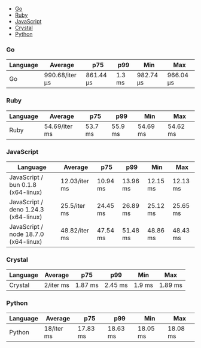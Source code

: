 - [Go](#console-go)
- [Ruby](#console-ruby)
- [JavaScript](#console-javascript)
- [Crystal](#console-crystal)
- [Python](#console-python)

### <a name="console-go">Go</a>

| Language | Average        | p75       | p99    | Min       | Max       |
| -------- | -------------- | --------- | ------ | --------- | --------- |
| Go       | 990.68/iter µs | 861.44 µs | 1.3 ms | 982.74 µs | 966.04 µs |

### <a name="console-ruby">Ruby</a>

| Language | Average       | p75     | p99     | Min      | Max      |
| -------- | ------------- | ------- | ------- | -------- | -------- |
| Ruby     | 54.69/iter ms | 53.7 ms | 55.9 ms | 54.69 ms | 54.62 ms |

### <a name="console-javascript">JavaScript</a>

| Language                             | Average       | p75      | p99      | Min      | Max      |
| ------------------------------------ | ------------- | -------- | -------- | -------- | -------- |
| JavaScript / bun 0.1.8 (x64-linux)   | 12.03/iter ms | 10.94 ms | 13.96 ms | 12.15 ms | 12.13 ms |
| JavaScript / deno 1.24.3 (x64-linux) | 25.5/iter ms  | 24.45 ms | 26.89 ms | 25.12 ms | 25.65 ms |
| JavaScript / node 18.7.0 (x64-linux) | 48.82/iter ms | 47.54 ms | 51.48 ms | 48.86 ms | 48.43 ms |

### <a name="console-crystal">Crystal</a>

| Language | Average   | p75     | p99     | Min    | Max     |
| -------- | --------- | ------- | ------- | ------ | ------- |
| Crystal  | 2/iter ms | 1.87 ms | 2.45 ms | 1.9 ms | 1.89 ms |

### <a name="console-python">Python</a>

| Language | Average    | p75      | p99      | Min      | Max      |
| -------- | ---------- | -------- | -------- | -------- | -------- |
| Python   | 18/iter ms | 17.83 ms | 18.63 ms | 18.05 ms | 18.08 ms |

